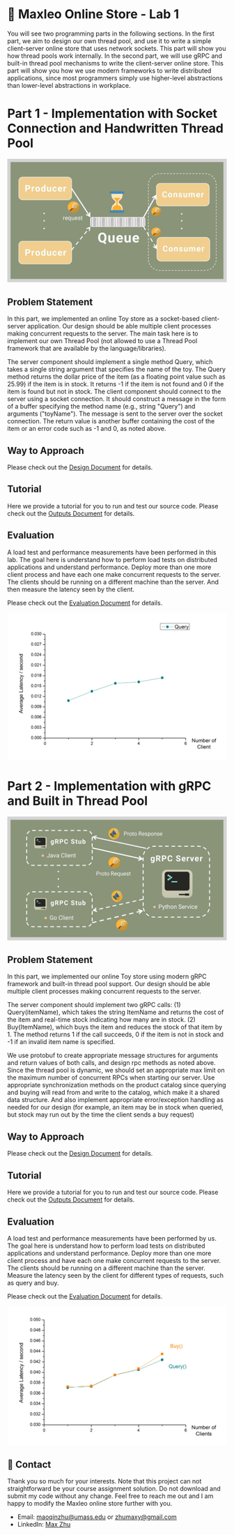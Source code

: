 # :elephant: Maxleo Online Store - Lab 1



You will see two programming parts in the following sections. In the first part, we aim to design our own thread pool, and use it to write a simple client-server online store that uses network sockets. This part will show you how thread pools work internally. In the second part, we will use gRPC and built-in thread pool mechanisms to write the client-server online store. This part will show you how we use modern frameworks to write distributed applications, since most programmers simply use higher-level abstractions than lower-level abstractions in workplace.



# Part 1 - Implementation with Socket Connection and Handwritten Thread Pool



![ProducerConsumer](https://github.com/MaxyZhu75/Maxleo-Online-Store/blob/main/Lab1/summary/figures/part1/ProducerConsumer.jpg)



## Problem Statement



In this part, we implemented an online Toy store as a socket-based client-server application. Our design should be able multiple client processes making concurrent requests to the server. The main task here is to implement our own Thread Pool (not allowed to use a Thread Pool framework that are available by the language/libraries).



The server component should implement a single method Query, which takes a single string argument that specifies the name of the toy. The Query method returns the dollar price of the item (as a floating point value such as 25.99) if the item is in stock. It returns -1 if the item is not found and 0 if the item is found but not in stock. The client component should connect to the server using a socket connection. It should construct a message in the form of a buffer specifying the method name (e.g., string "Query") and arguments ("toyName"). The message is sent to the server over the socket connection. The return value is another buffer containing the cost of the item or an error code such as -1 and 0, as noted above.



## Way to Approach



Please check out the [Design Document](https://github.com/MaxyZhu75/Maxleo-Online-Store/blob/main/Lab1/summary/design/design%20document.pdf) for details.



## Tutorial



Here we provide a tutorial for you to run and test our source code. Please check out the [Outputs Document](https://github.com/MaxyZhu75/Maxleo-Online-Store/blob/main/Lab1/summary/outputs/output.pdf) for details.



## Evaluation



A load test and performance measurements have been performed in this lab. The goal here is understand how to perform load tests on distributed applications and understand performance. Deploy more than one more client process and have each one make concurrent requests to the server. The clients should be running on a different machine than the server. And then measure the latency seen by the client.



Please check out the [Evaluation Document](https://github.com/MaxyZhu75/Maxleo-Online-Store/blob/main/Lab1/summary/evaluation/evaluation%20document.pdf) for details.



![evaluation](https://github.com/MaxyZhu75/Maxleo-Online-Store/blob/main/Lab1/summary/figures/part1/evaluation.jpg)



# Part 2 - Implementation with gRPC and Built in Thread Pool



![gRPC](https://github.com/MaxyZhu75/Maxleo-Online-Store/blob/main/Lab1/summary/figures/part2/gRPC.jpg)



## Problem Statement



In this part, we implemented our online Toy store using modern gRPC framework and built-in thread pool support. Our design should be able multiple client processes making concurrent requests to the server.



The server component should implement two gRPC calls: (1) Query(itemName), which takes the string ItemName and returns the cost of the item and real-time stock indicating how many are in stock. (2) Buy(ItemName), which buys the item and reduces the stock of that item by 1. The method returns 1 if the call succeeds, 0 if the item is not in stock and -1 if an invalid item name is specified.



We use protobuf to create appropriate message structures for arguments and return values of both calls, and design rpc methods as noted above. Since the thread pool is dynamic, we should set an appropriate max limit on the maximum number of concurrent RPCs when starting our server. Use appropriate synchronization methods on the product catalog since querying and buying will read from and write to the catalog, which make it a shared data structure. And also implement appropriate error/exception handling as needed for our design (for example, an item may be in stock when queried, but stock may run out by the time the client sends a buy request)



## Way to Approach
Please check out the [Design Document](https://github.com/MaxyZhu75/Maxleo-Online-Store/blob/main/Lab1/summary/design/design%20document.pdf) for details.



## Tutorial
Here we provide a tutorial for you to run and test our source code. Please check out the [Outputs Document](https://github.com/MaxyZhu75/Maxleo-Online-Store/blob/main/Lab1/summary/outputs/output.pdf) for details.



## Evaluation
A load test and performance measurements have been performed by us. The goal here is understand how to perform load tests on distributed applications and understand performance. Deploy more than one more client process and have each one make concurrent requests to the server. The clients should be running on a different machine than the server. Measure the latency seen by the client for different types of requests, such as query and buy.



Please check out the [Evaluation Document](https://github.com/MaxyZhu75/Maxleo-Online-Store/blob/main/Lab1/summary/evaluation/evaluation%20document.pdf) for details.



![evaluation](https://github.com/MaxyZhu75/Maxleo-Online-Store/blob/main/Lab1/summary/figures/part2/evaluation.jpg)



## :calling: Contact
Thank you so much for your interests. Note that this project can not straightforward be your course assignment solution. Do not download and submit my code without any change. Feel free to reach me out and I am happy to modify the Maxleo online store further with you.
* Email: maoqinzhu@umass.edu or zhumaxy@gmail.com
* LinkedIn: [Max Zhu](https://www.linkedin.com/in/maoqin-zhu/)
